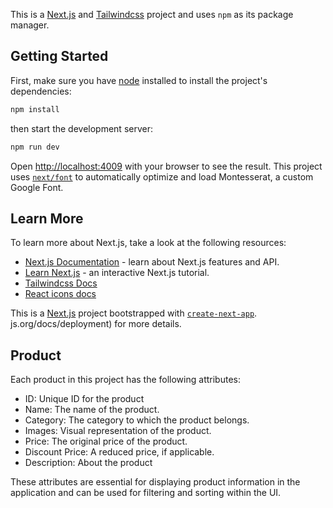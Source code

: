 This is a [Next.js](https://nextjs.org/) and [Tailwindcss](https://tailwindcss.com) project and uses `npm` as its package manager.

## Getting Started

First, make sure you have [node](https://nodejs.org/en/download/) installed to install the project's dependencies:

```bash
npm install
```

then start the development server:

```bash
npm run dev
```

Open [http://localhost:4009](http://localhost:3000) with your browser to see the result.
This project uses [`next/font`](https://nextjs.org/docs/basic-features/font-optimization) to automatically optimize and load Montesserat, a custom Google Font.

## Learn More

To learn more about Next.js, take a look at the following resources:

- [Next.js Documentation](https://nextjs.org/docs) - learn about Next.js features and API.
- [Learn Next.js](https://nextjs.org/learn) - an interactive Next.js tutorial.
- [Tailwindcss Docs](https://tailwindcss.com/docs/)
- [React icons docs](https://github.com/react-icons)



This is a [Next.js](https://nextjs.org/) project bootstrapped with [`create-next-app`](https://github.com/vercel/next.js/tree/canary/packages/create-next-app).
js.org/docs/deployment) for more details.

## Product
Each product in this project has the following attributes:

- ID: Unique ID for the product
- Name: The name of the product.
- Category: The category to which the product belongs.
- Images: Visual representation of the product.
- Price: The original price of the product.
- Discount Price: A reduced price, if applicable.
- Description: About the product


These attributes are essential for displaying product information in the application and can be used for filtering and sorting within the UI.





